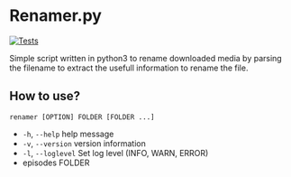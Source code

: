 # Renamer.py

[![Tests](https://github.com/caedus75/Renamer/actions/workflows/python-tests.yml/badge.svg)](https://github.com/caedus75/Renamer/actions/workflows/python-tests.yml)

Simple script written in python3 to rename downloaded media by parsing the filename
to extract the usefull information to rename the file.


## How to use?

    renamer [OPTION] FOLDER [FOLDER ...]

* `-h`, `--help` help message
* `-v`, `--version` version information
* `-l`, `--loglevel` Set log level (INFO, WARN, ERROR)
* episodes FOLDER
